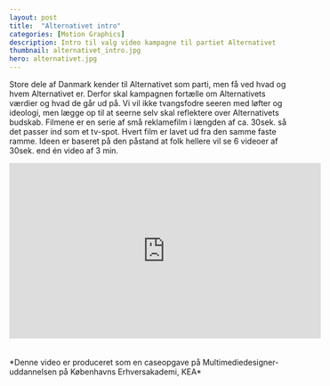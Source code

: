 ```yaml
---
layout: post
title:  "Alternativet intro"
categories: [Motion Graphics]
description: Intro til valg video kampagne til partiet Alternativet
thumbnail: alternativet_intro.jpg
hero: alternativet.jpg 
---
```

Store dele af Danmark kender til Alternativet som parti, men få ved hvad og hvem Alternativet er.
Derfor skal kampagnen fortælle om Alternativets værdier og hvad de går ud på.
Vi vil ikke tvangsfodre seeren med løfter og ideologi, men lægge op til at seerne selv skal reflektere over Alternativets budskab.
Filmene er en serie af små reklamefilm i længden af ca. 30sek. så det passer ind som et tv-spot. Hvert film er lavet ud fra den samme faste ramme. Ideen er baseret på den påstand at folk hellere vil se 6 videoer af 30sek. end én video af 3 min.

<div class="embed-responsive embed-responsive-16by9">
  <iframe width="560" height="315" src="https://www.youtube.com/embed/lrAmXxQ7SBo?rel=0&amp;showinfo=0" frameborder="0" allowfullscreen></iframe>
</div>
<br>&nbsp;<br>
*Denne video er produceret som en caseopgave på Multimediedesigner-uddannelsen  
på Københavns Erhversakademi, KEA*

<!-- <hr>
<div class="row video-row">
<div class="col-xs-12 col-lg-4">
  <div class="embed-responsive embed-responsive-16by9">
    <iframe width="560" height="315" src="https://www.youtube.com/embed/lrAmXxQ7SBo?rel=0&amp;showinfo=0" frameborder="0" allowfullscreen></iframe>
  </div>
Mod
</div>
<div class="col-xs-12 col-lg-4">
  <div class="embed-responsive embed-responsive-16by9">
    <iframe width="560" height="315" src="https://www.youtube.com/embed/X_OGy6nXwes?rel=0&amp;showinfo=0" frameborder="0" allowfullscreen></iframe>
  </div>
Gennemsigtighed
</div>
<div class="col-xs-12 col-lg-4">
  <div class="embed-responsive embed-responsive-16by9">
    <iframe width="560" height="315" src="https://www.youtube.com/embed/RjVQ62QU2c4?rel=0&amp;showinfo=0" frameborder="0" allowfullscreen></iframe>
  </div>
Generøsitet
</div>
</div> -->
